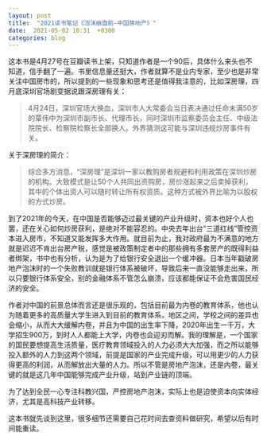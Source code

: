 ```yaml
---
layout: post
title:  "2021读书笔记《泡沫崩盘前-中国房地产》"
date:  2021-05-02 10:31  +0300
categories: blog
---
```


这本书是4月27号在豆瓣读书上架，只知道作者是一个90后，具体什么来头也不知道，信手翻了一遍。书里信息量还挺大，作者就算不是业内专家，至少也是非常关注中国房市的，所以提到的一些现象和思考还是值得我注意的，比如深房理，四月底深圳官场剧变据说跟深房理有关：

> 4月24日，深圳官场大换血，深圳市人大常委会当日表决通过任命未满50岁的覃伟中为深圳市副市长、代理市长，同时深圳市监察委员会主任、中级法院院长、检察院检察长全部换人。外界猜测这可能与深圳违规炒房事件有关。

关于深房理的简介：

> 综合多方消息，“深房理”是深圳一家以教购房者规避和利用政策在深圳炒房的机构。大致模式是让50个人共同出资购房，房价涨起来之后卖掉获利，其中的个体出资人可以随时转让所有权资质。这种方式被外界比喻为以股权的方式炒房。

到了2021年的今天，在中国是否能够迈过最关键的产业升级时，资本也好个人也罢，还在关心如何炒房获利，是绝对不能容忍的。中央去年出台“三道红线”管控资本进入房市，不知道又能发挥多大作用。就目前为止，我对政府最为不满意的地方就是迟迟不肯出台房产税，感觉是被政策制定者中的那些拥有多套房产的既得利益者绑架，书中也有分析，认为是为了给银行安全退出一个缓冲器。日本当年戳破房地产泡沫时的一个失败教训就是银行体系被破坏，导致后来一直没能够走出来，所以只要银行体系安全，别的金融体系不管怎么崩溃，应该都能保证不会危害国民经济的安全。

作者对中国的前景总体而言还是很乐观的，包括目前最为内卷的教育体系，他也认为随着更多的高质量大学生进入到目前的教育体系，地区之间，学校之间的差异也会缩小，从而大大缓解内卷，并且为中国的出生率下降，2020年出生一千万，大学招生900万，到时人人都能上大学，内卷也会迎刃而解。我的理解是，一个国家的国民要想提高生活质量，医疗教育领域投入的人力必须大大加强，而之所以能够投入额外的人力到这两个领域，前提是国家的产业完成升级，可以用更少的人力获得更高的利润，从而解放出大量的人力。所以不管是房地产泡沫，还是内卷，最关键的就是这几年中国能够完成产业升级，站到产业链的顶端。

为了达到全民一心专注科教兴国，严控房地产泡沫，实际上也是迫使资本向实体经济，尤其是高科技产业转移。

这本书就先谈到这里，很多细节还需要自己花时间去查资料做研究，希望以后有时间能重读。



<!--end-->
